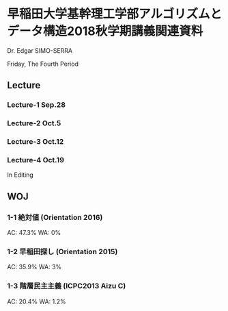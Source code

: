 # 早稲田大学基幹理工学部アルゴリズムとデータ構造2018秋学期講義関連資料

Dr. Edgar SIMO-SERRA

Friday, The Fourth Period

## Lecture

### Lecture-1 Sep.28

### Lecture-2 Oct.5

### Lecture-3 Oct.12

### Lecture-4 Oct.19

In Editing

## WOJ

### 1-1 絶対値 (Orientation 2016)

AC: 47.3% WA: 0%

### 1-2 早稲田探し (Orientation 2015)

AC: 35.9% WA: 3%

### 1-3 階層民主主義 (ICPC2013 Aizu C)

AC: 20.4% WA: 1.2%